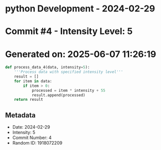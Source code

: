 ﻿# python Development - 2024-02-29
# Commit #4 - Intensity Level: 5
# Generated on: 2025-06-07 11:26:19
```python
def process_data_4(data, intensity=5):
    '''Process data with specified intensity level'''
    result = []
    for item in data:
        if item > 0:
            processed = item * intensity + 55
            result.append(processed)
    return result
```
## Metadata
- Date: 2024-02-29
- Intensity: 5
- Commit Number: 4
- Random ID: 1918072209
